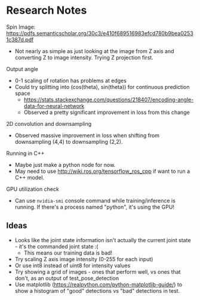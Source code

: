 # Research Notes

Spin Image: https://pdfs.semanticscholar.org/30c3/e410f689516983efcd780b9bea02531c387d.pdf

- Not nearly as simple as just looking at the image from Z axis and converting Z to image intensity. Trying Z projection first.

Output angle

- 0-1 scaling of rotation has problems at edges
- Could try splitting into (cos(theta), sin(theta)) for continuous prediction space
  - https://stats.stackexchange.com/questions/218407/encoding-angle-data-for-neural-network
  - Observed a pretty significant improvement in loss from this change

2D convolution and downsampling

- Observed massive improvement in loss when shifting from downsampling (4,4) to downsampling (2,2).

Running in C++

- Maybe just make a python node for now.
- May need to use http://wiki.ros.org/tensorflow_ros_cpp if want to run a C++ model.

GPU utilization check

- Can use `nvidia-smi` console command while training/inference is running. If there's a process named "python", it's using the GPU!


## Ideas

- Looks like the joint state information isn't actually the current joint state - it's the commanded joint state :(
  - This means our training data is bad!
- Try scaling Z axis image intensity (0-255 for each input)
- Or use int8 instead of uint8 for intensity values
- Try showing a grid of images - ones that perform well, vs ones that don't, as an output of test_pose_detection
- Use matplotlib (https://realpython.com/python-matplotlib-guide/) to show a histogram of "good" detections vs "bad" detections in test.
